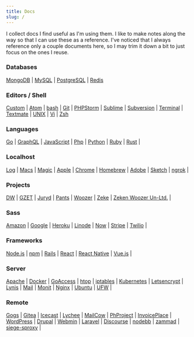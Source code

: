 ```yaml
---
title: Docs
slug: /
---
```


I collect docs I find useful as I'm using them. I like to make notes along the way so that I can use these as a reference. I've noticed that I always reference only a couple documents here, so I may trim it down a bit to just focus on the ones I reuse. 

### Databases
[MongoDB](db/mongodb) | 
[MySQL](db/mysql) | 
[PostgreSQL](db/PostgreSQL) | 
[Redis](db/redis)

### Editors / Shell
[Custom](editors/custom) | 
[Atom](editors/atom) | 
[bash](editors/bash) | 
[Git](editors/git) | 
[PHPStorm](editors/phpstorm) | 
[Sublime](editors/sublime) | 
[Subversion](editors/subversion) | 
[Terminal](editors/terminal) | 
[Textmate](editors/textmate) | 
[UNIX](editors/unix) | 
[Vi](editors/vi) | 
[Zsh](editors/zsh)

### Languages
[Go](lang/golang) | 
[GraphQL](lang/graphql) | 
[JavaScript](lang/JavaScript) | 
[Php](lang/PHP) | 
[Python](lang/python) | 
[Ruby](lang/ruby) | 
[Rust](lang/rust) | 

### Localhost  
[Log](localhost/_log) | 
[Macs](localhost/macs) | 
[Magic](localhost/magic) | 
[Apple](localhost/apple) | 
[Chrome](localhost/chrome) | 
[Homebrew](localhost/brew) | 
[Adobe](localhost/adobe) | 
[Sketch](localhost/sketch) | 
[ngrok](localhost/ngrok) | 

### Projects
[DW](projects/dw) | 
[GZET](projects/gzet) | 
[Juryd](projects/juryd) | 
[Pants](projects/pants) | 
[Woozer](projects/woozer) | 
[Zeke](projects/zeke) | 
[Zeken Woozer Un-Ltd.](projects/zw) | 

### Sass
[Amazon](saas/aws) | 
[Google](saas/google) | 
[Heroku](saas/heroku) | 
[Linode](saas/linode) | 
[Now](saas/now) | 
[Stripe](saas/stripe) | 
[Twilio](saas/twilio) | 

### Frameworks
[Node.js](waf/nodejs) | 
[npm](waf/npm) | 
[Rails](waf/rails) | 
[React](waf/react) | 
[React Native](waf/react_native) | 
[Vue.js](waf/vue) | 

### Server
[Apache](server/apache) | 
[Docker](server/docker) | 
[GoAccess](server/goaccess) | 
[htop](server/htop) | 
[iptables](server/iptables) | 
[Kubernetes](server/kubernetes) | 
[Letsencrypt](server/letsencrypt) | 
[Lynis](server/lynis) | 
[Mail](server/mail) | 
[Monit](server/monit) | 
[Nginx](server/nginx) | 
[Ubuntu](server/ubuntu) | 
[UFW](server/ufw) | 

### Remote
[Gogs](host/gogs) | 
[Gitea](host/gitea) | 
[Icecast](host/icecast) | 
[Lychee](host/lychee) | 
[MailCow](host/mailcow) | 
[PhProject](host/phproject) | 
[InvoicePlace](host/invoiceplane) | 
[WordPress](host/WordPress) | 
[Drupal](host/drupal) | 
[Webmin](host/webmin) | 
[Laravel](host/laravel) | 
[Discourse](host/discourse) | 
[nodebb](host/nodebb) | 
[zammad](host/zammad) | 
[siege-sproxy](host/siege-sproxy) | 
